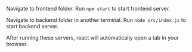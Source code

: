 Navigate to frontend folder. Run `npm start` to start frontend server.

Navigate to backend folder in another terminal. Run `node src/index.js` to start backend server.

After running these servers, react will automatically open a tab in your browser.